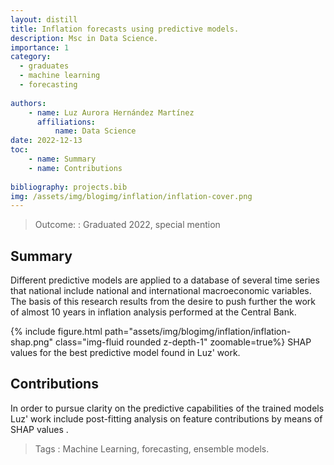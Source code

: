 ```yaml
---
layout: distill
title: Inflation forecasts using predictive models.
description: Msc in Data Science. 
importance: 1
category:
  - graduates
  - machine learning
  - forecasting
    
authors: 
    - name: Luz Aurora Hernández Martínez
      affiliations: 
          name: Data Science
date: 2022-12-13
toc: 
    - name: Summary
    - name: Contributions
        
bibliography: projects.bib 
img: /assets/img/blogimg/inflation/inflation-cover.png
---
```


> Outcome:
: Graduated 2022, special mention

## Summary


Different predictive models are applied to a database of several
time series that national include national and international
macroeconomic variables. The basis of this research results from the
desire to push further the work of almost 10 years in inflation
analysis performed at the Central Bank. 

<div class="row mt-3">
<div class="col-sm-1 mt-3 mt-md-0">
</div>
<div class="col-sm-10 mt-3 mt-md-0">
{% include figure.html path="assets/img/blogimg/inflation/inflation-shap.png" class="img-fluid rounded z-depth-1" zoomable=true%}
SHAP values for the best predictive model found in Luz' work.
</div>
<div class="col-sm-1 mt-3 mt-md-0">
</div>
</div>

## Contributions

In order to pursue clarity on the predictive capabilities of the
trained models Luz' work include post-fitting analysis on feature
contributions by means of SHAP values <d-cite
key="Shap2016"></d-cite>.

> Tags
:   Machine Learning, forecasting, ensemble models. 
